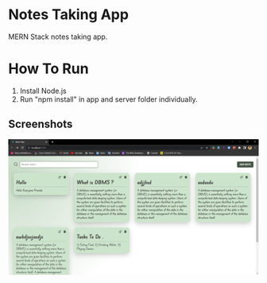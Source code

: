 # Notes Taking App

MERN Stack notes taking app.

# How To Run

1. Install Node.js
2. Run "npm install" in app and server folder individually.


## Screenshots

![App Screenshot](./app/src/assets/readme.png)
